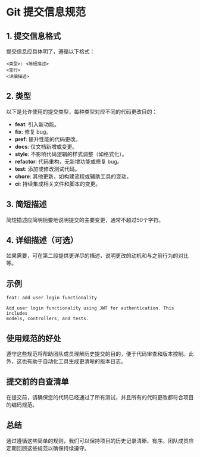 # Git 提交信息规范

## 1. 提交信息格式
提交信息应具体明了，遵循以下格式：
```
<类型>: <简短描述>
<空行>
<详细描述>
```

## 2. 类型
以下是允许使用的提交类型，每种类型对应不同的代码更改目的：

- **feat**: 引入新功能。
- **fix**: 修复 bug。
- **pref**: 提升性能的代码更改。
- **docs**: 仅文档新增或变更。
- **style**: 不影响代码逻辑的样式调整（如格式化）。
- **refactor**: 代码重构，无新增功能或修复 bug。
- **test**: 添加或修改测试代码。
- **chore**: 其他更新，如构建流程或辅助工具的变动。
- **ci**: 持续集成相关文件和脚本的变更。

## 3. 简短描述
简短描述应简明扼要地说明提交的主要变更，通常不超过50个字符。

## 4. 详细描述（可选）
如果需要，可在第二段提供更详尽的描述，说明更改的动机和与之前行为的对比等。

## 示例

```
feat: add user login functionality

Add user login functionality using JWT for authentication. This includes
models, controllers, and tests.
```

## 使用规范的好处
遵守这些规范将帮助团队成员理解历史提交的目的，便于代码审查和版本控制。此外，这也有助于自动化工具生成更清晰的版本日志。

## 提交前的自查清单
在提交前，请确保您的代码已经通过了所有测试，并且所有的代码更改都符合项目的编码规范。

## 总结
通过遵循这些简单的规则，我们可以保持项目的历史记录清晰、有序。团队成员应定期回顾这些规范以确保持续遵守。


